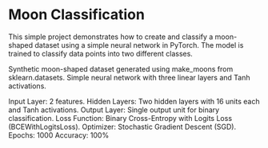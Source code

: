 # Moon Classification

This simple project demonstrates how to create and classify a moon-shaped dataset using a simple neural network in PyTorch. The model is trained to classify data points into two different classes.

Synthetic moon-shaped dataset generated using make_moons from sklearn.datasets. Simple neural network with three linear layers and Tanh activations.

Input Layer: 2 features.
Hidden Layers: Two hidden layers with 16 units each and Tanh activations.
Output Layer: Single output unit for binary classification.
Loss Function: Binary Cross-Entropy with Logits Loss (BCEWithLogitsLoss).
Optimizer: Stochastic Gradient Descent (SGD).
Epochs: 1000
Accuracy: 100%